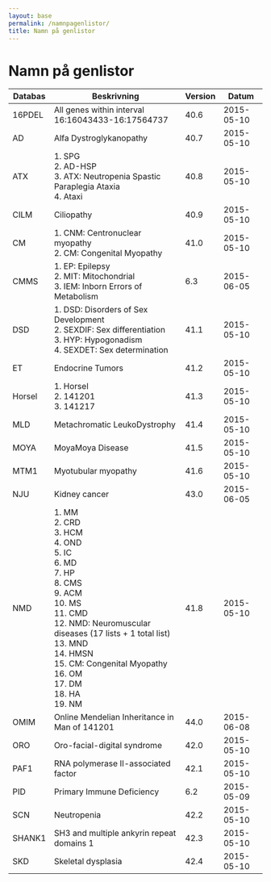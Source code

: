 ```yaml
---
layout: base
permalink: /namnpagenlistor/
title: Namn på genlistor
---
```


# Namn på genlistor

|Databas|Beskrivning|Version|Datum|
|---|---|---|---|
|16PDEL|All genes within interval 16:16043433-16:17564737|40.6|2015-05-10|
|AD|Alfa Dystroglykanopathy|40.7|2015-05-10|
|ATX|1. SPG<br />2. AD-HSP<br />3. ATX: Neutropenia Spastic Paraplegia Ataxia<br />4. Ataxi<br />|40.8|2015-05-10|
|CILM|Ciliopathy|40.9|2015-05-10|
|CM|1. CNM: Centronuclear myopathy<br />2. CM: Congenital Myopathy<br />|41.0|2015-05-10|
|CMMS|1. EP: Epilepsy<br />2. MIT: Mitochondrial<br />3. IEM: Inborn Errors of Metabolism<br />|6.3|2015-06-05|
|DSD|1. DSD: Disorders of Sex Development<br />2. SEXDIF: Sex differentiation<br />3. HYP: Hypogonadism<br />4. SEXDET: Sex determination<br />|41.1|2015-05-10|
|ET|Endocrine Tumors|41.2|2015-05-10|
|Horsel|1. Horsel<br />2. 141201<br />3. 141217<br />|41.3|2015-05-10|
|MLD|Metachromatic LeukoDystrophy|41.4|2015-05-10|
|MOYA|MoyaMoya Disease|41.5|2015-05-10|
|MTM1|Myotubular myopathy|41.6|2015-05-10|
|NJU|Kidney cancer|43.0|2015-06-05|
|NMD|1. MM<br />2. CRD<br />3. HCM<br />4. OND<br />5. IC<br />6. MD<br />7. HP<br />8. CMS<br />9. ACM<br />10. MS<br />11. CMD<br />12. NMD: Neuromuscular diseases (17 lists + 1 total list)<br />13. MND<br />14. HMSN<br />15. CM: Congenital Myopathy<br />16. OM<br />17. DM<br />18. HA<br />19. NM<br />|41.8|2015-05-10|
|OMIM|Online Mendelian Inheritance in Man of 141201|44.0|2015-06-08|
|ORO|Oro-facial-digital syndrome|42.0|2015-05-10|
|PAF1|RNA polymerase II-associated factor|42.1|2015-05-10|
|PID|Primary Immune Deficiency|6.2|2015-05-09|
|SCN|Neutropenia|42.2|2015-05-10|
|SHANK1|SH3 and multiple ankyrin repeat domains 1|42.3|2015-05-10|
|SKD|Skeletal dysplasia|42.4|2015-05-10|
